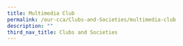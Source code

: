 ```yaml
---
title: Multimedia Club
permalink: /our-cca/Clubs-and-Societies/multimedia-club
description: ""
third_nav_title: Clubs and Societies
---
```

